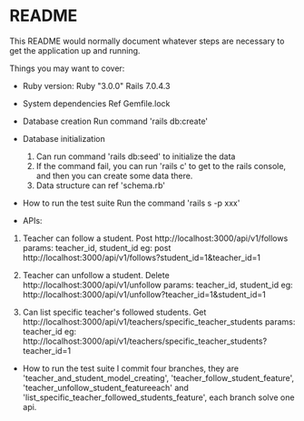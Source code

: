 # README



This README would normally document whatever steps are necessary to get the
application up and running.

Things you may want to cover:

* Ruby version:
  Ruby "3.0.0"
  Rails 7.0.4.3

* System dependencies
  Ref Gemfile.lock

* Database creation
  Run command 'rails db:create'

* Database initialization
  1. Can run command 'rails db:seed' to initialize the data
  2. If the command fail, you can run 'rails c' to get to the rails console, and then you can create some data there. 
  3. Data structure can ref 'schema.rb'
  
* How to run the test suite
  Run the command 'rails s -p xxx'
  
* APIs:
1. Teacher can follow a student.
  Post http://localhost:3000/api/v1/follows
  params:  teacher_id, student_id
  eg: post http://localhost:3000/api/v1/follows?student_id=1&teacher_id=1
  
2. Teacher can unfollow a student.
   Delete http://localhost:3000/api/v1/unfollow
   params: teacher_id, student_id
   eg: http://localhost:3000/api/v1/unfollow?teacher_id=1&student_id=1
   
3. Can list specific teacher's followed students.
   Get http://localhost:3000/api/v1/teachers/specific_teacher_students
   params: teacher_id
   eg: http://localhost:3000/api/v1/teachers/specific_teacher_students?teacher_id=1
   
* How to run the test suite
  I commit four branches, they are 'teacher_and_student_model_creating', 'teacher_follow_student_feature', 'teacher_unfollow_student_featureeach' and 'list_specific_teacher_followed_students_feature', each branch solve one api.
  

